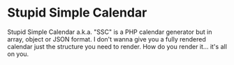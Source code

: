 Stupid Simple Calendar
======================

Stupid Simple Calendar a.k.a. "SSC" is a PHP calendar generator but in array, object or JSON format. I don't wanna give you a fully rendered calendar just the structure you need to render. How do you render it... it's all on you.

